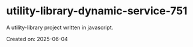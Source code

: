 # utility-library-dynamic-service-751

A utility-library project written in javascript.

Created on: 2025-06-04
